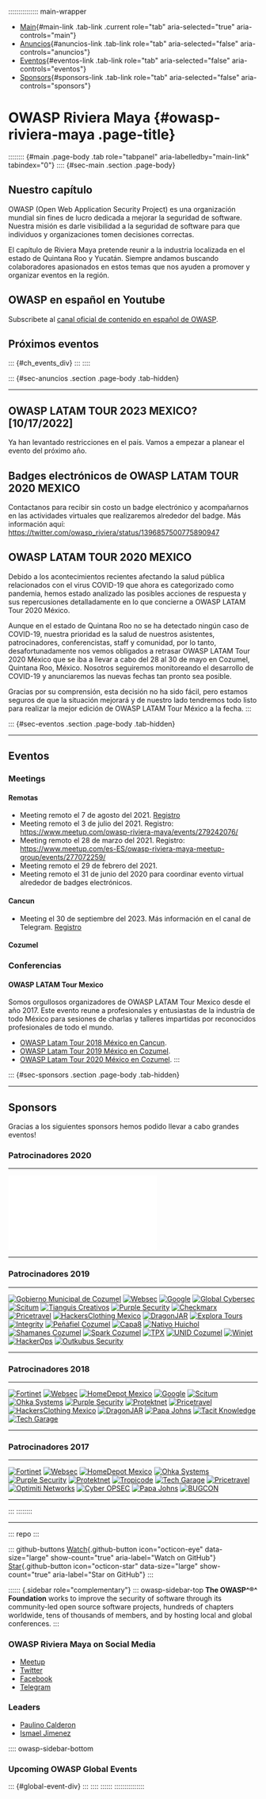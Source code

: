 ::::::::::::::: main-wrapper
- [Main](#div-main){#main-link .tab-link .current role="tab"
  aria-selected="true" aria-controls="main"}
- [Anuncios](#div-anuncios){#anuncios-link .tab-link role="tab"
  aria-selected="false" aria-controls="anuncios"}
- [Eventos](#div-eventos){#eventos-link .tab-link role="tab"
  aria-selected="false" aria-controls="eventos"}
- [Sponsors](#div-sponsors){#sponsors-link .tab-link role="tab"
  aria-selected="false" aria-controls="sponsors"}

# OWASP Riviera Maya {#owasp-riviera-maya .page-title}

:::::::: {#main .page-body .tab role="tabpanel" aria-labelledby="main-link" tabindex="0"}
:::: {#sec-main .section .page-body}
## Nuestro capítulo

OWASP (Open Web Application Security Project) es una organización
mundial sin fines de lucro dedicada a mejorar la seguridad de software.
Nuestra misión es darle visibilidad a la seguridad de software para que
individuos y organizaciones tomen decisiones correctas.

El capítulo de Riviera Maya pretende reunir a la industria localizada en
el estado de Quintana Roo y Yucatán. Siempre andamos buscando
colaboradores apasionados en estos temas que nos ayuden a promover y
organizar eventos en la región.

## OWASP en español en Youtube

Subscribete al [canal oficial de contenido en español de
OWASP](https://www.youtube.com/channel/UCEXEarSUAfgcll1uzxcNGUA/).

## Próximos eventos

::: {#ch_events_div}
:::
::::

::: {#sec-anuncios .section .page-body .tab-hidden}

------------------------------------------------------------------------

## OWASP LATAM TOUR 2023 MEXICO? \[10/17/2022\]

Ya han levantado restricciones en el país. Vamos a empezar a planear el
evento del próximo año.

## Badges electrónicos de OWASP LATAM TOUR 2020 MEXICO

Contactanos para recibir sin costo un badge electrónico y acompañarnos
en las actividades virtuales que realizaremos alrededor del badge. Más
información aquí:
https://twitter.com/owasp_riviera/status/1396857500775890947

## OWASP LATAM TOUR 2020 MEXICO

Debido a los acontecimientos recientes afectando la salud pública
relacionados con el virus COVID-19 que ahora es categorizado como
pandemia, hemos estado analizado las posibles acciones de respuesta y
sus repercusiones detalladamente en lo que concierne a OWASP LATAM Tour
2020 México.

Aunque en el estado de Quintana Roo no se ha detectado ningún caso de
COVID-19, nuestra prioridad es la salud de nuestros asistentes,
patrocinadores, conferencistas, staff y comunidad, por lo tanto,
desafortunadamente nos vemos obligados a retrasar OWASP LATAM Tour 2020
México que se iba a llevar a cabo del 28 al 30 de mayo en Cozumel,
Quintana Roo, México. Nosotros seguiremos monitoreando el desarrollo de
COVID-19 y anunciaremos las nuevas fechas tan pronto sea posible.

Gracias por su comprensión, esta decisión no ha sido fácil, pero estamos
seguros de que la situación mejorará y de nuestro lado tendremos todo
listo para realizar la mejor edición de OWASP LATAM Tour México a la
fecha.
:::

::: {#sec-eventos .section .page-body .tab-hidden}

------------------------------------------------------------------------

## Eventos

### Meetings

#### Remotas

- Meeting remoto el 7 de agosto del 2021.
  [Registro](https://www.meetup.com/owasp-riviera-maya/events/279659208/)
- Meeting remoto el 3 de julio del 2021. Registro:
  https://www.meetup.com/owasp-riviera-maya/events/279242076/
- Meeting remoto el 28 de marzo del 2021. Registro:
  https://www.meetup.com/es-ES/owasp-riviera-maya-meetup-group/events/277072259/
- Meeting remoto el 29 de febrero del 2021.
- Meeting remoto el 31 de junio del 2020 para coordinar evento virtual
  alrededor de badges electrónicos.

#### Cancun

- Meeting el 30 de septiembre del 2023. Más información en el canal de
  Telegram.
  [Registro](https://www.meetup.com/owasp-riviera-maya/events/296444752/)

#### Cozumel

### Conferencias

#### OWASP LATAM Tour Mexico

Somos orgullosos organizadores de OWASP LATAM Tour Mexico desde el año
2017. Este evento reune a profesionales y entusiastas de la industría de
todo México para sesiones de charlas y talleres impartidas por
reconocidos profesionales de todo el mundo.

- [OWASP Latam Tour 2018 México en
  Cancun](https://www.youtube.com/watch?v=2ZpvVAzjHYY).
- [OWASP Latam Tour 2019 México en
  Cozumel](https://www.youtube.com/watch?v=LDQyjAhumOo).
- [OWASP Latam Tour 2020 México en Cozumel](#).
:::

::: {#sec-sponsors .section .page-body .tab-hidden}

------------------------------------------------------------------------

## Sponsors

Gracias a los siguientes sponsors hemos podido llevar a cabo grandes
eventos!

### Patrocinadores 2020

  ----------------------------------------------------------------------------------------------------- -- --
  [![Electronic Cats](assets/images/sponsors/2020/electronic_cats.html)](https://electroniccats.com/)      
  ----------------------------------------------------------------------------------------------------- -- --

### Patrocinadores 2019

  ---------------------------------------------------------------------------------------------------------------------- ----------------------------------------------------------------------------------------------------------------- ------------------------------------------------------------------------------------------------------
  [![Gobierno Municipal de Cozumel](assets/images/sponsors/2019/logo_cozumel.png)](https://www.cozumel.gob.mx/)          [![Websec](assets/images/sponsors/2019/logo_websec.png)](https://www.websec.mx/)                                  [![Google](assets/images/sponsors/2019/logo_google.png)](https://www.google.com/)
  [![Global Cybersec](assets/images/sponsors/2019/logo_cybersec.png)](https://www.globalcybersec.com/)                   [![Scitum](assets/images/sponsors/2019/logo_scitum.jpg)](https://scitum.com.mx/)                                  [![Tianguis Creativos](assets/images/sponsors/2019/logo_tianguis.jpg)](https://www.ohkasystems.com/)
  [![Purple Security](assets/images/sponsors/2019/logo_purplesec.png)](https://purplesec.com/)                           [![Checkmarx](assets/images/sponsors/2019/logo_checkmarx.jpg)](https://checkmarx.com/)                            [![Pricetravel](assets/images/sponsors/2019/logo_pricetravel.jpg)](https://www.pricetravel.com/)
  [![HackersClothing Mexico](assets/images/sponsors/2019/logo_hackersclothingmx.jpg)](https://hackersclothing.com.mx/)   [![DragonJAR](assets/images/sponsors/2019/logo_dragonjar.png)](https://www.dragonjar.org/)                        [![Explora Tours](assets/images/sponsors/2019/logo_explora.png)](https://www.explora-tours.com/)
  [![Integrity](assets/images/sponsors/2019/logo_integrity.png)](https://www.integrity.cx/)                              [![Peñafiel Cozumel](assets/images/sponsors/2019/logo_penafiel.png)](http://grupopenafiel.com.mx/)                [![Capa8](assets/images/sponsors/2019/logo_capa8.png)](https://capa8.com/)
  [![Nativo Huichol](assets/images/sponsors/2019/logo_nativo.jpg)](https://www.facebook.com/nativohuichol/)              [![Shamanes Cozumel](assets/images/sponsors/2019/logo_shamanes.jpg)](https://www.facebook.com/cervezashamanes/)   [![Spark Cozumel](assets/images/sponsors/2019/logo_spark.png)](https://www.sparkcozumel.com/)
  [![TPX](assets/images/sponsors/2019/logo_tpx.png)](https://tpx.mx/)                                                    [![UNID Cozumel](assets/images/sponsors/2019/logo_unid.jpg)](https://www.unid.edu.mx/)                            [![Winjet](assets/images/sponsors/2019/logo_winjet.jpg)](https://winjet.mx/)
  [![HackerOps](assets/images/sponsors/2019/hackerops_logo.png)](http://hackerops.com/)                                  [![Outkubus Security](assets/images/sponsors/2019/logo_outkubus.png)](http://www.outkubus.com/)                   
  ---------------------------------------------------------------------------------------------------------------------- ----------------------------------------------------------------------------------------------------------------- ------------------------------------------------------------------------------------------------------

### Patrocinadores 2018

  ---------------------------------------------------------------------------------------------------------------------- ---------------------------------------------------------------------------------------------- --------------------------------------------------------------------------------------------------
  [![Fortinet](assets/images/sponsors/2018/logo_fortinet.png)](https://www.fortinet.com/)                                [![Websec](assets/images/sponsors/2018/logo_websec.png)](https://www.websec.mx/)               [![HomeDepot Mexico](assets/images/sponsors/2018/logo_thd.jpg)](https://www.homedepot.com.mx/)
  [![Google](assets/images/sponsors/2018/logo_google.png)](https://www.google.com/)                                      [![Scitum](assets/images/sponsors/2018/logo_scitum.jpg)](https://scitum.com.mx/)               [![Ohka Systems](assets/images/sponsors/2018/logo_ohka.png)](https://www.ohkasystems.com/)
  [![Purple Security](assets/images/sponsors/2018/logo_purplesec.png)](https://purplesec.com/)                           [![Protektnet](assets/images/sponsors/2018/logo_protektnet.jpg)](https://protektnet.com/)      [![Pricetravel](assets/images/sponsors/2018/logo_pricetravel.jpg)](https://www.pricetravel.com/)
  [![HackersClothing Mexico](assets/images/sponsors/2018/logo_hackersclothingmx.jpg)](https://hackersclothing.com.mx/)   [![DragonJAR](assets/images/sponsors/2018/logo_dragonjar.png)](https://www.dragonjar.org/)     [![Papa Johns](assets/images/sponsors/2018/logo_papajohns.png)](https://papajohns.com.mx/home)
  [![Tacit Knowledge](assets/images/sponsors/2018/logo_tacitknowledge.png)](https://www.tacitknowledge.com/)             [![Tech Garage](assets/images/sponsors/2017/logo_techgarage.png)](http://www.techgarage.mx/)   
  ---------------------------------------------------------------------------------------------------------------------- ---------------------------------------------------------------------------------------------- --------------------------------------------------------------------------------------------------

### Patrocinadores 2017

  -------------------------------------------------------------------------------------------- --------------------------------------------------------------------------------------------------- --------------------------------------------------------------------------------------------------
  [![Fortinet](assets/images/sponsors/2017/logo_fortinet.png)](https://www.fortinet.com/)      [![Websec](assets/images/sponsors/2017/logo_websec.png)](https://www.websec.mx/)                    [![HomeDepot Mexico](assets/images/sponsors/2017/logo_thd.jpg)](https://www.homedepot.com.mx/)
  [![Ohka Systems](assets/images/sponsors/2017/logo_ohka.png)](https://www.ohkasystems.com/)   [![Purple Security](assets/images/sponsors/2017/logo_purplesec.png)](https://purplesec.com/)        [![Protektnet](assets/images/sponsors/2017/logo_protektnet.jpg)](https://protektnet.com/)
  [![Tropicode](assets/images/sponsors/2017/logo_tropicode.png)](#)                            [![Tech Garage](assets/images/sponsors/2017/logo_techgarage.png)](http://www.techgarage.mx/)        [![Pricetravel](assets/images/sponsors/2017/logo_pricetravel.jpg)](https://www.pricetravel.com/)
  [![Optimiti Networks](assets/images/sponsors/2017/logo_optimiti.png)](#)                     [![Cyber OPSEC](assets/images/sponsors/2017/logo_cyberopsec.png)](https://www.cyberopsec.com.mx/)   [![Papa Johns](assets/images/sponsors/2017/logo_papajohns.png)](https://papajohns.com.mx/home)
  [![BUGCON](assets/images/sponsors/2017/logo_bugcon.png)](https://www.bugcon.org/)                                                                                                                
  -------------------------------------------------------------------------------------------- --------------------------------------------------------------------------------------------------- --------------------------------------------------------------------------------------------------
:::
::::::::

------------------------------------------------------------------------

::: repo
:::

::: github-buttons
[Watch](https://github.com/owasp/www-chapter-riviera-maya/subscription){.github-button
icon="octicon-eye" data-size="large" show-count="true"
aria-label="Watch on GitHub"}
[Star](https://github.com/owasp/www-chapter-riviera-maya){.github-button
icon="octicon-star" data-size="large" show-count="true"
aria-label="Star on GitHub"}
:::

:::::: {.sidebar role="complementary"}
::: owasp-sidebar-top
**The OWASP^®^ Foundation** works to improve the security of software
through its community-led open source software projects, hundreds of
chapters worldwide, tens of thousands of members, and by hosting local
and global conferences.
:::

### OWASP Riviera Maya on Social Media

- [Meetup](https://www.meetup.com/owasp-riviera-maya/)
- [Twitter](https://twitter.com/owasp_riviera)
- [Facebook](https://www.facebook.com/OwaspRivieraMaya/)
- [Telegram](https://t.me/owasprivieramaya)

### Leaders

- [Paulino
  Calderon](../cdn-cgi/l/email-protection.html#017160746d686f6e2f62606d6564736e6f71606d64416e766072712f6e7366)
- [Ismael
  Jimenez](../cdn-cgi/l/email-protection.html#9df4eef0fcf8f1b3f7f4f0f8f3f8e7ddf2eafceeedb3f2effa)

:::: owasp-sidebar-bottom
### Upcoming OWASP Global Events

::: {#global-event-div}
:::
::::
::::::
:::::::::::::::
